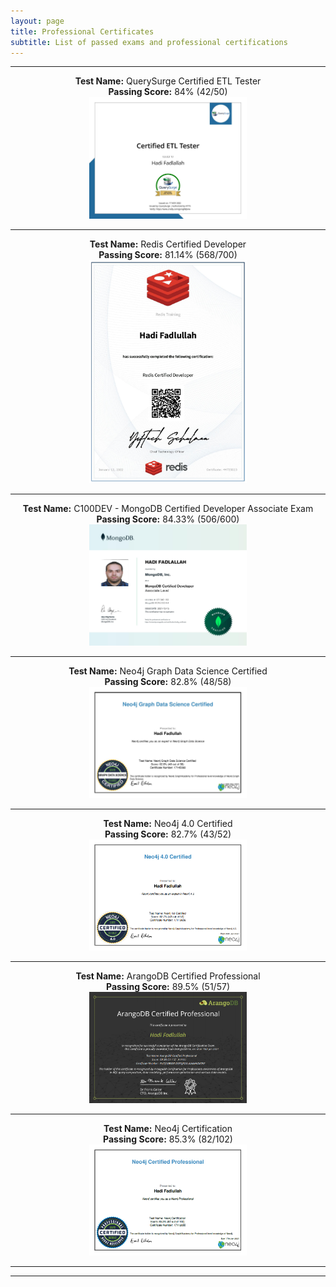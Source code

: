 ```yaml
---
layout: page
title: Professional Certificates
subtitle: List of passed exams and professional certifications
---
```


--------------------------
<p align="center">
  <b>Test Name:</b> QuerySurge Certified ETL Tester<br><b>Passing Score:</b> 84% (42/50) <br>
<a href="/assets/certificate/CertifiedETLTester_Badge.jpg"><img src="/assets/certificate/CertifiedETLTester_Badge.jpg" style="width: 50%; height: 50%"></a> <br> <hr>
</p>
<p align="center">
  <b>Test Name:</b> Redis Certified Developer<br><b>Passing Score:</b> 81.14% (568/700) <br>
<a href="/assets/certificate/Redis_CertifiedDeveloper_44725023.jpg"><img src="/assets/certificate/Redis_CertifiedDeveloper_44725023.jpg" style="width: 50%; height: 50%"></a> <br> <hr>
</p>
<p align="center">
  <b>Test Name:</b> C100DEV - MongoDB Certified Developer Associate Exam<br><b>Passing Score:</b> 84.33% (506/600) <br>
<a href="/assets/certificate/MongoDB_137942193.jpg"><img src="/assets/certificate/MongoDB_137942193.jpg" style="width: 50%; height: 50%"></a> <br> <hr>
</p>
<p align="center">
<b>Test Name:</b> Neo4j Graph Data Science Certified<br><b>Passing Score:</b> 82.8% (48/58) <br> 
<a href="/assets/certificate/Neo4jGraphDataScience.jpg"><img src="/assets/certificate/Neo4jGraphDataScience.jpg" style="width: 50%; height: 50%"></a> <br> <hr>
</p>
<p align="center">
<b>Test Name:</b> Neo4j 4.0 Certified<br><b>Passing Score:</b> 82.7%  (43/52) <br>
<a href="/assets/certificate/Neo4j 4.png"><img src="/assets/certificate/Neo4j 4.png" style="width: 50%; height: 50%"></a> <br> <hr>
</p>
<p align="center">
<b>Test Name:</b> ArangoDB Certified Professional<br><b>Passing Score:</b> 89.5% (51/57) <br>
<a href="/assets/certificate/ArangoDB CP.png"><img src= "/assets/certificate/ArangoDB CP.png" style="width: 50%; height: 50%" ></a> <br> <hr>
</p>
<p align="center">
<b>Test Name:</b> Neo4j Certification<br><b>Passing Score:</b> 85.3%  (82/102) <br>
<a href="/assets/certificate/Neo4j CP.png"><img src="/assets/certificate/Neo4j CP.png" style="width: 50%; height: 50%"></a> <br> <hr>
</p>

--------------------------
